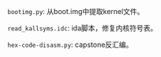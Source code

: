 `bootimg.py`: 从boot.img中提取kernel文件。

`read_kallsyms.idc`: ida脚本，修复内核符号表。

`hex-code-disasm.py`: capstone反汇编。